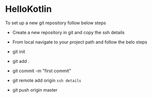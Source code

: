 # HelloKotlin

To set up a new git repository follow below steps 

* Create a new repository in git and copy the ssh details

* From local navigate to your project path and follow the belo steps

* git init
* git add .
* git commit -m "first commit"
* git remote add origin `ssh details`
* git push origin master
